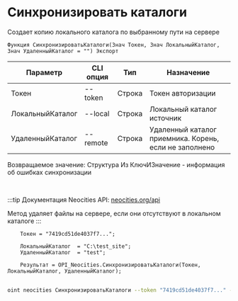 ﻿---
sidebar_position: 5
---

# Синхронизировать каталоги
 Создает копию локального каталога по выбранному пути на сервере



`Функция СинхронизироватьКаталоги(Знач Токен, Знач ЛокальныйКаталог, Знач УдаленныйКаталог = "") Экспорт`

  | Параметр | CLI опция | Тип | Назначение |
  |-|-|-|-|
  | Токен | --token | Строка | Токен авторизации |
  | ЛокальныйКаталог | --local | Строка | Локальный каталог источник |
  | УдаленныйКаталог | --remote | Строка | Удаленный каталог приемника. Корень, если не заполнено |

  
  Возвращаемое значение:   Структура Из КлючИЗначение - информация об ошибках синхронизации

<br/>

:::tip
Документация Neocities API: [neocities.org/api](https://neocities.org/api)

 Метод удаляет файлы на сервере, если они отсутствуют в локальном каталоге
:::
<br/>


```bsl title="Пример кода"
    Токен = "7419cd51de4037f7...";

    ЛокальныйКаталог  = "C:\test_site";
    УдаленныйКаталог  = "test";

    Результат = OPI_Neocities.СинхронизироватьКаталоги(Токен, ЛокальныйКаталог, УдаленныйКаталог);
```



```sh title="Пример команды CLI"
    
oint neocities СинхронизироватьКаталоги --token "7419cd51de4037f7..." --local %local% --remote %remote%

```

```json title="Результат"

```
